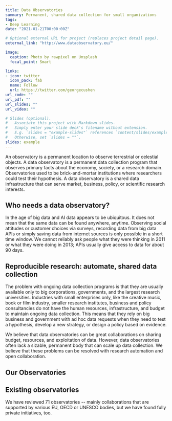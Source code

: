 ```yaml
---
title: Data Observatories
summary: Permanent, shared data collection for small organizations
tags:
- Deep Learning
date: "2021-01-21T00:00:00Z"

# Optional external URL for project (replaces project detail page).
external_link: "http://www.dataobservatory.eu/"

image:
  caption: Photo by rawpixel on Unsplash
  focal_point: Smart

links:
- icon: twitter
  icon_pack: fab
  name: Follow
  url: https://twitter.com/georgecushen
url_code: ""
url_pdf: ""
url_slides: ""
url_video: ""

# Slides (optional).
#   Associate this project with Markdown slides.
#   Simply enter your slide deck's filename without extension.
#   E.g. `slides = "example-slides"` references `content/slides/example-slides.md`.
#   Otherwise, set `slides = ""`.
slides: example
---
```


An observatory is a permanent location to observe terrestrial or celestial objects.  A data observatory is a permanent data collection program that observes primary facts about the economy, society, or a research domain.  Observatories used to be brick-and-mortar institutions where researchers could test their hypothesis.  A data observatory is a shared data infrastructure that can serve market, business, policy, or scientific research interests.

## Who needs a data observatory?
In the age of big data and AI data appears to be ubiquitous.  It does not mean that the same data can be found anywhere, anytime. Observing social attitudes or customer choices via surveys, recording data from big data APIs or simply saving data from internet sources is only possible in a short time window.  We cannot reliably ask people what they were thinking in 2011 or what they were doing in 2013; APIs usually give access to data for about 90 days.

## Reproducible research: automate, shared data collection

The problem with ongoing data collection programs is that they are usually available only to big corporations, governments, and the largest research universities.  Industries with small enterprises only, like the creative music, book or film industry, smaller research institutes, business and policy consultancies do not have the human resources, infrastructure, and budget to maintain ongoing data collection.  This means that they rely on big business and government with ad hoc data requests when they need to test a hypothesis, develop a new strategy, or design a policy based on evidence.

We believe that data observatories can be great collaborations on sharing budget, resources, and exploitation of data. However, data observatories often lack a sizable, permanent body that can scale up data collection.  We believe that these problems can be resolved with research automation and open collaboration.

## Our Observatories

## Existing observatories

We have reviewed 71 observatories -- mainly collaborations that are supported by various EU, OECD or UNESCO bodies, but we have found fully private initiatives, too. 


